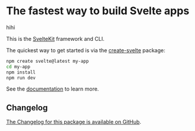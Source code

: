 # The fastest way to build Svelte apps

hihi

This is the [SvelteKit](https://kit.svelte.dev) framework and CLI.

The quickest way to get started is via the [create-svelte](https://github.com/sveltejs/kit/tree/master/packages/create-svelte) package:

```bash
npm create svelte@latest my-app
cd my-app
npm install
npm run dev
```

See the [documentation](https://kit.svelte.dev/docs) to learn more.

## Changelog

[The Changelog for this package is available on GitHub](https://github.com/sveltejs/kit/blob/master/packages/kit/CHANGELOG.md).

